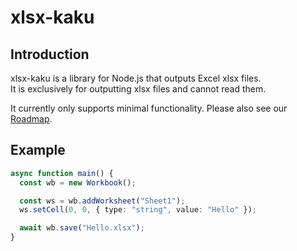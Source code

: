 # xlsx-kaku

## Introduction

xlsx-kaku is a library for Node.js that outputs Excel xlsx files.  
It is exclusively for outputting xlsx files and cannot read them.

It currently only supports minimal functionality.
Please also see our [Roadmap](https://github.com/motinados/xlsx-kaku/issues/1).

## Example

```ts
async function main() {
  const wb = new Workbook();

  const ws = wb.addWorksheet("Sheet1");
  ws.setCell(0, 0, { type: "string", value: "Hello" });

  await wb.save("Hello.xlsx");
}
```
